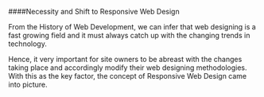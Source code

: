 ####Necessity and Shift to Responsive Web Design

From the History of Web Development, we can infer that web designing is a fast growing field and it must always catch up with the changing trends in technology. 

Hence, it very important for site owners to be abreast with the changes taking place and accordingly modify their web designing methodologies. With this as the key factor, the concept of Responsive Web Design came into picture.
